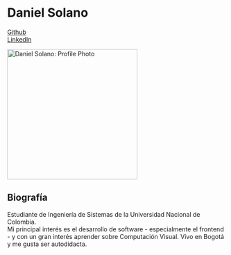 # Daniel Solano

[Github](https://github.com/daneelfx) <br>
[LinkedIn](https://www.linkedin.com/in/daneelfx/)

<img src="https://github.com/daneelfx.png" alt="Daniel Solano: Profile Photo" style="height: 300px; width:300px;"/>

## Biografía

Estudiante de Ingeniería de Sistemas de la Universidad Nacional de Colombia. <br>
Mi principal interés es el desarrollo de software - especialmente el frontend - y con un gran interés aprender sobre Computación Visual.
Vivo en Bogotá y me gusta ser autodidacta.
